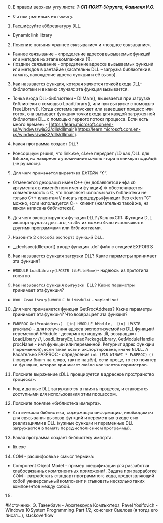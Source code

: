 0. В правом верхнем углу листа:
**_1-СП-ПОИТ-3/группа, Фамилия И.О._**
- С этим уже никак не помогу.

 1. Расшифруйте аббревиатуру DLL.
- Dynamic link library

2. Поясните понятия «раннее связывание» и «позднее связывание».
- Раннее связывание – определение адресов вызываемых функций или методов на этапе компановки (?).
- Позднее связывание – определение адресов вызываемых функций или методов в рантайме (касательно DLL – загрузка библиотеки в память, нахождение адреса функции и её вызов).

3. Как называется функция, которая является точкой входа DLL-библиотеки и в каких случаях эта функция вызывается.
- Точка входа DLL-библиотеки – DllMain(), вызывается при загрузке библиотеки с помощью LoadLibrary(), или при выгрузке с помощью FreeLibrary(). Когда система запускает или завершает процесс или поток, она вызывает функцию точки входа для каждой загруженной библиотеки DLL с помощью первого потока процесса. Eсли есть много времени - [https://learn.microsoft.com/en-us/windows/win32/dlls/dllmain](https://learn.microsoft.com/en-us/windows/win32/dlls/dllmain).

4. Какая программа создает DLL?
- Консорциум решил, что link.exe, cl.exe передаёт /LD как /DLL для link.exe, но наверное и упоминание компилятора и линкера подойдёт (не ручаюсь).

5. Для чего применется директива _EXTERN_ _“__C__”._
- Отменяется декорация имён С++ (не добавляется инфа об аргументах в изменённом имени функции) => обеспечивается совместимость с С, что позволяет использовать библиотеки не только C++ клиентам
// писать процедуры/функции без extern "C" можно, если используется C++ клиент (желательно такой же, на каком написана библиотека)).

6. Для чего экспортируются функции DLL?
/КоллокСП1: Функции DLL экспортируются для того, чтобы их можно было использовать другими программами или библиотеками.

7. Назовите 2 способа экспорта функций DLL.
- __declspec(dllexport) в коде функции, .def файл с секцией EXPORTS

8. Как называется функция загрузки DLL? Какие параметры принимает эта функция?
- ```HMODULE LoadLibrary(LPCSTR libFileName)```- надеюсь, из прототипа понятно.

9. Как называется функция выгрузки  DLL? Какие параметры принимает эта функция?
- ```BOOL FreeLibrary(HMODULE hLibModule)``` - sapienti sat.

10. Для чего применяется функция GetProcAddress? Какие параметры принимает эта функция? Что возвращает эта функция?
- ```FARPROC GetProcAddress(  [in] HMODULE hModule,  [in] LPCSTR procName)``` - для получения адреса экспортируемой из DLL функции/переменной
hModule - дескриптор модуля dll, возвращают LoadLibrary //, LoadLibraryEx, LoadPackageLibrary, GetModuleHandle
procName - имя функции или переменной.
Ретурнит адрес функции (переменной), если такая есть и экспортирована, иначе NULL.
// Касательно FARPROC - определение ```int (FAR WINAPI * FARPROC) ()``` (поверим бингу на слово, так не нашёл), если проще, то ето поинтер на функцию, которая принимает любое количество параметров.

11. Поясните выражение «DLL проецируется в адресное пространство процесса».
- Код и данные DLL загружаются в память процесса, и становятся доступными для использования этим процессом.

12. Поясните понятие «библиотека импорта».
- Статическая библиотека, содержащая информацию, необходимую для связывания вызовов функций и переменных в коде с их реализациями в DLL (нужные функции и переменные DLL загружаются в память перед исполнением программы).

13. Какая программа создает библиотеку импорта.
- lib.exe
    
14. COM - расшифровка и смысл термина:
 - Component Object Model - пример спецификации для разработки слабосвязанных компонентных приложений. Задача при разработке COM - разработать стандарт программного кода, представляющий собой универсальный компонент и стыковать несколько таких компонентов между собой.
15. 

#Источники: Э. Таненбаум - Архитекрура Компьютера, Pavel Yosifovich - Windows 10 System Programming, Part 1/2, конспект Смелова (я тогда его писал...), stackoverflow

